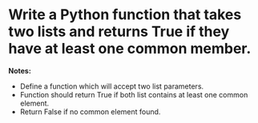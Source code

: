 # Write a Python function that takes two lists and returns True if they have at least one common member.

**Notes:**
* Define a function which will accept two list parameters.
* Function should return True if both list contains at least one common element.
* Return False if no common element found.

